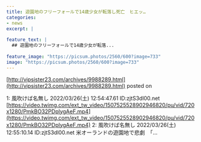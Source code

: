 ```yaml
---
title: 遊園地のフリーフォールで14歳少女が転落し死亡　ヒエッ…
categories:
- news
excerpt: |
  
feature_text: |
  ## 遊園地のフリーフォールで14歳少女が転落...
  
feature_image: "https://picsum.photos/2560/600?image=733"
image: "https://picsum.photos/2560/600?image=733"
---
```


[http://vipsister23.com/archives/9988289.html](http://vipsister23.com/archives/9988289.html)
posted on 

<!--more-->

1: 風吹けば名無し 2022/03/26(土) 12:54:47.61 ID:zjtS3dl00.net [https://video.twimg.com/ext_tw_video/1507525528902946820/pu/vid/720x1280/PmkBO32PDplygAeF.mp4](https://video.twimg.com/ext_tw_video/1507525528902946820/pu/vid/720x1280/PmkBO32PDplygAeF.mp4) 2: 風吹けば名無し 2022/03/26(土) 12:55:10.14 ID:zjtS3dl00.net 米オーランドの遊園地で悲劇　「...
